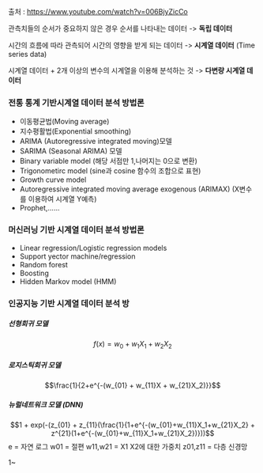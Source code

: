 출처 : https://www.youtube.com/watch?v=006BjyZicCo

관측치들의 순서가 중요하지 않은 경우 순서를 나타내는 데이터 -> **독립 데이터**

시간의 흐름에 따라 관측되어 시간의 영향을 받게 되는 데이터 -> **시계열 데이터** (Time series data)

시계열 데이터 + 2개 이상의 변수의 시계열을 이용해 분석하는 것 -> **다변량 시계열 데이터**

### 전통 통계 기반시계열 데이터 분석 방법론
- 이동평균법(Moving average)
- 지수평활법(Exponential smoothing)
- ARIMA (Autoregressive integrated moving)모델
- SARIMA (Seasonal ARIMA) 모델
- Binary variable model (해당 서점만 1,나머지는 0으로 변환)
- Trigonometirc model (sine과 cosine 함수의 조합으로 표현)
- Growth curve model
- Autoregressive integrated moving average exogenous (ARIMAX) (X변수를 이용하여 시계열 Y예측)
- Prophet,......

### 머신러닝 기반 시계열 데이터 분석 방법론
- Linear regression/Logistic regression models
- Support yector machine/regression
- Random forest
- Boosting
- Hidden Markov model (HMM)

### 인공지능 기반 시계열 데이터 분석 방 
##### 선형회귀 모델
$$ f(x) = w_0 + w_1X_1 + w_2X_2 $$
##### 로지스틱회귀 모델
$$\frac{1}{2+e^{-(w_{01} + w_{11}X + w_{21}X_2)}}$$


##### 뉴럴네트워크 모델 (DNN)
$$1 + exp(-(z_{01} + z_{11}(\frac{1}{1+e^{-(w_{01}+w_{11}X_1+w_{21}X_2} + z^{21}(1+e^{-(w_{01}+w_{11}X_1+w_{21}X_2})}))$$
e = 자연 로그
w01 = 절편
w11,w21 = X1 X2에 대한 가중치
z01,z11 = 다층 신경망

1~
